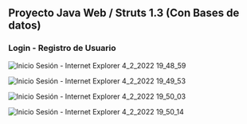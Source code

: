 
## Proyecto Java Web / Struts 1.3 (Con Bases de datos)
### Login - Registro de Usuario

![Inicio Sesión - Internet Explorer 4_2_2022 19_48_59](https://user-images.githubusercontent.com/88462536/152616172-0e2d7047-99e0-4050-8447-f98c9c42d991.png)

![Inicio Sesión - Internet Explorer 4_2_2022 19_49_53](https://user-images.githubusercontent.com/88462536/152616190-7a978eb2-b031-46bb-b955-976217180d0f.png)

![Inicio Sesión - Internet Explorer 4_2_2022 19_50_03](https://user-images.githubusercontent.com/88462536/152616208-cc8f6a9b-de62-40fb-be2a-f93ee5f6d17c.png)

![Inicio Sesión - Internet Explorer 4_2_2022 19_50_14](https://user-images.githubusercontent.com/88462536/152616228-3bf4dc12-a8e9-495b-a14d-4164330c6517.png)
